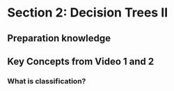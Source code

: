 # Section 2: Decision Trees II


## Preparation knowledge



## Key Concepts from Video 1 and 2


### What is classification?

